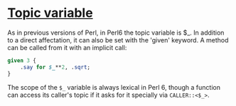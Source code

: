[1]: http://rosettacode.org/wiki/Topic_variable

# [Topic variable][1]

As in previous versions of Perl, in Perl6 the topic variable is $\_. In addition to a direct affectation, it can also be set with the 'given' keyword. A method can be called from it with an implicit call:

```perl
given 3 {
    .say for $_**2, .sqrt;
}
```


The scope of the `$_` variable is always lexical in Perl 6, though a function can access its caller's topic if it asks for it specially via `CALLER::<$_>`.